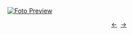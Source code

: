 [![Foto Preview](preview/n620.avif)](https://20essentials.github.io/project-000-620)

<div align="center" style="display: flex; justify-content: center;">
  <a  href="https://github.com/20essentials/project-000-619" target="_blank">&#8592;</a>
  &nbsp;&nbsp;
  <a  href="https://github.com/20essentials/project-000-621" target="_blank">&#8594;</a>
</div>
